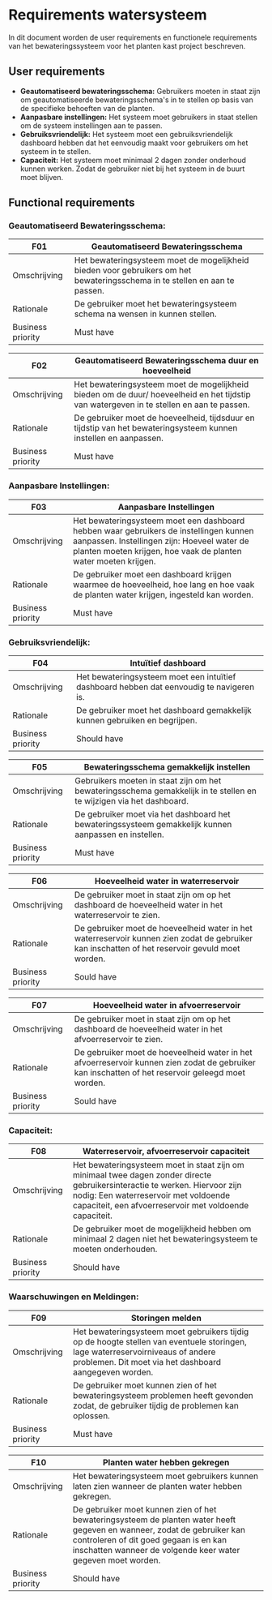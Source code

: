 # Requirements watersysteem

In dit document worden de user requirements en functionele requirements van het bewateringssysteem voor het planten kast project beschreven.

## User requirements

- **Geautomatiseerd bewateringsschema:** Gebruikers moeten in staat zijn om geautomatiseerde bewateringsschema's in te stellen op basis van de specifieke behoeften van de planten.
- **Aanpasbare instellingen:** Het systeem moet gebruikers in staat stellen om de systeem instellingen aan te passen.
- **Gebruiksvriendelijk:** Het systeem moet een gebruiksvriendelijk dashboard hebben dat het eenvoudig maakt voor gebruikers om het systeem in te stellen.
- **Capaciteit:** Het systeem moet minimaal 2 dagen zonder onderhoud kunnen werken. Zodat de gebruiker niet bij het systeem in de buurt moet blijven.

## Functional requirements
### **Geautomatiseerd Bewateringsschema:**
F01 | Geautomatiseerd Bewateringsschema
--- | ---
Omschrijving | Het bewateringsysteem moet de mogelijkheid bieden voor gebruikers om het bewateringsschema in te stellen en aan te passen.
Rationale | De gebruiker moet het bewateringsysteem schema na wensen in kunnen stellen. 
Business priority | Must have

F02 | Geautomatiseerd Bewateringsschema duur en hoeveelheid
--- | ---
Omschrijving | Het bewateringsysteem moet de mogelijkheid bieden om de duur/ hoeveelheid en het tijdstip van watergeven in te stellen en aan te passen.
Rationale | De gebruiker moet de hoeveelheid, tijdsduur en tijdstip van het bewateringsysteem kunnen instellen en aanpassen.
Business priority | Must have

### **Aanpasbare Instellingen:** 
F03 | Aanpasbare Instellingen
--- | ---
Omschrijving | Het bewateringsysteem moet een dashboard hebben waar gebruikers de instellingen kunnen aanpassen. Instellingen zijn: Hoeveel water de planten moeten krijgen, hoe vaak de planten water moeten krijgen.
Rationale | De gebruiker moet een dashboard krijgen waarmee de hoeveelheid, hoe lang en hoe vaak de planten water krijgen, ingesteld kan worden.
Business priority | Must have

### **Gebruiksvriendelijk:**
F04 | Intuïtief dashboard
--- | ---
Omschrijving | Het bewateringsysteem moet een intuïtief dashboard hebben dat eenvoudig te navigeren is.
Rationale | De gebruiker moet het dashboard gemakkelijk kunnen gebruiken en begrijpen.
Business priority | Should have

F05 | Bewateringsschema gemakkelijk instellen
--- | ---
Omschrijving | Gebruikers moeten in staat zijn om het bewateringsschema gemakkelijk in te stellen en te wijzigen via het dashboard.
Rationale | De gebruiker moet via het dashboard het bewateringssysteem gemakkelijk kunnen aanpassen en instellen.
Business priority | Must have

F06 | Hoeveelheid water in waterreservoir
--- | ---
Omschrijving | De gebruiker moet in staat zijn om op het dashboard de hoeveelheid water in het waterreservoir te zien.
Rationale | De gebruiker moet de hoeveelheid water in het waterreservoir kunnen zien zodat de gebruiker kan inschatten of het reservoir gevuld moet worden.
Business priority | Sould have

F07 | Hoeveelheid water in afvoerreservoir
--- | ---
Omschrijving | De gebruiker moet in staat zijn om op het dashboard de hoeveelheid water in het afvoerreservoir te zien.
Rationale | De gebruiker moet de hoeveelheid water in het afvoerreservoir kunnen zien zodat de gebruiker kan inschatten of het reservoir geleegd moet worden.
Business priority | Sould have

### **Capaciteit:**
F08 | Waterreservoir, afvoerreservoir capaciteit
--- | ---
Omschrijving | Het bewateringsysteem moet in staat zijn om minimaal twee dagen zonder directe gebruikersinteractie te werken. Hiervoor zijn nodig: Een waterreservoir met voldoende capaciteit, een afvoerreservoir met voldoende capaciteit.
Rationale | De gebruiker moet de mogelijkheid hebben om minimaal 2 dagen niet het bewateringsysteem te moeten onderhouden.
Business priority | Should have

### **Waarschuwingen en Meldingen:**
F09 | Storingen melden
--- | ---
Omschrijving | Het bewateringsysteem moet gebruikers tijdig op de hoogte stellen van eventuele storingen, lage waterreservoirniveaus of andere problemen. Dit moet via het dashboard aangegeven worden.
Rationale | De gebruiker moet kunnen zien of het bewateringsysteem problemen heeft gevonden zodat, de gebruiker tijdig de problemen kan oplossen.
Business priority | Must have

F10 | Planten water hebben gekregen
--- | ---
Omschrijving | Het bewateringsysteem moet gebruikers kunnen laten zien wanneer de planten water hebben gekregen.
Rationale | De gebruiker moet kunnen zien of het bewateringsysteem de planten water heeft gegeven en wanneer, zodat de gebruiker kan controleren of dit goed gegaan is en kan inschatten wanneer de volgende keer water gegeven moet worden.
Business priority | Should have